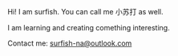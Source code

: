 Hi! I am surfish. You can call me 小苏打 as well.

I am learning and creating comething interesting.

Contact me: surfish-na@outlook.com
